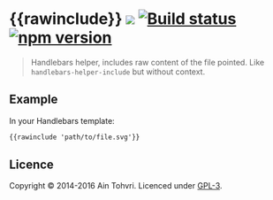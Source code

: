 # {{rawinclude}} [![](https://img.shields.io/badge/licence-GPL-orange.svg)](https://github.com/ain/handlebars-helper-rawinclude/blob/master/LICENSE) [![Build status](https://travis-ci.org/ain/handlebars-helper-rawinclude.svg)](https://travis-ci.org/ain/handlebars-helper-rawinclude) [![npm version](https://badge.fury.io/js/handlebars-helper-rawinclude.svg)](http://badge.fury.io/js/handlebars-helper-rawinclude)

> Handlebars helper, includes raw content of the file pointed. Like
> `handlebars-helper-include` but without context.

## Example

In your Handlebars template:
```html
{{rawinclude 'path/to/file.svg'}}
```

## Licence
Copyright © 2014-2016 Ain Tohvri. Licenced under [GPL-3](https://github.com/ain/handlebars-helper-rawinclude/blob/master/LICENSE).
